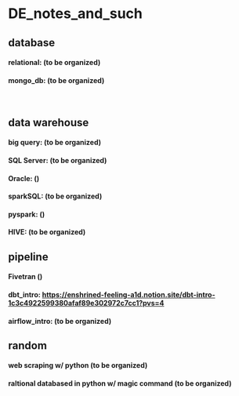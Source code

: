 # DE_notes_and_such


## database
#### relational: (to be organized)
#### mongo_db: (to be organized)
<br>

## data warehouse
#### big query: (to be organized)
#### SQL Server: (to be organized)
#### Oracle: ()
#### sparkSQL: (to be organized)
#### pyspark: ()
#### HIVE: (to be organized)


## pipeline
#### Fivetran ()
#### dbt_intro: https://enshrined-feeling-a1d.notion.site/dbt-intro-1c3c4922599380afaf89e302972c7cc1?pvs=4
#### airflow_intro: (to be organized)


## random
#### web scraping w/ python (to be organized)
#### raltional databased in python w/ magic command (to be organized)
